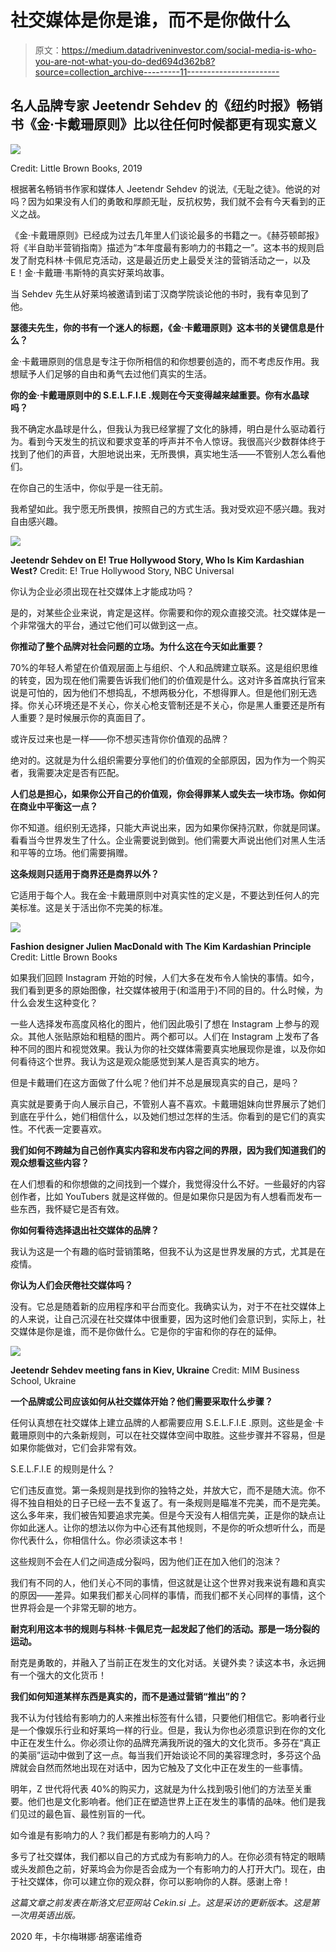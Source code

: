 # 社交媒体是你是谁，而不是你做什么

> 原文：<https://medium.datadriveninvestor.com/social-media-is-who-you-are-not-what-you-do-ded694d362b8?source=collection_archive---------11----------------------->

## 名人品牌专家 Jeetendr Sehdev 的《纽约时报》畅销书《金·卡戴珊原则》比以往任何时候都更有现实意义

![](img/6f2a6ddab971cf7b758656daf7d955c7.png)

Credit: Little Brown Books, 2019

根据著名畅销书作家和媒体人 Jeetendr Sehdev 的说法,《无耻之徒》。他说的对吗？因为如果没有人们的勇敢和厚颜无耻，反抗权势，我们就不会有今天看到的正义之战。

《金·卡戴珊原则》已经成为过去几年里人们谈论最多的书籍之一。《赫芬顿邮报》将《半自助半营销指南》描述为“本年度最有影响力的书籍之一”。这本书的规则启发了耐克科林·卡佩尼克活动，这是最近历史上最受关注的营销活动之一，以及 E！金·卡戴珊·韦斯特的真实好莱坞故事。

当 Sehdev 先生从好莱坞被邀请到诺丁汉商学院谈论他的书时，我有幸见到了他。

**瑟德夫先生，你的书有一个迷人的标题，《金·卡戴珊原则》这本书的关键信息是什么？**

金·卡戴珊原则的信息是专注于你所相信的和你想要创造的，而不考虑反作用。我想赋予人们足够的自由和勇气去过他们真实的生活。

**你的金·卡戴珊原则中的 S.E.L.F.I.E .规则在今天变得越来越重要。你有水晶球吗？**

我不确定水晶球是什么，但我认为我已经掌握了文化的脉搏，明白是什么驱动着行为。看到今天发生的抗议和要求变革的呼声并不令人惊讶。我很高兴少数群体终于找到了他们的声音，大胆地说出来，无所畏惧，真实地生活——不管别人怎么看他们。

在你自己的生活中，你似乎是一往无前。

我希望如此。我宁愿无所畏惧，按照自己的方式生活。我对受欢迎不感兴趣。我对自由感兴趣。

![](img/0dfd16dddaf59952fd441e520707cea5.png)

**Jeetendr Sehdev on E! True Hollywood Story, Who Is Kim Kardashian West?** Credit: E! True Hollywood Story, NBC Universal

你认为企业必须出现在社交媒体上才能成功吗？

是的，对某些企业来说，肯定是这样。你需要和你的观众直接交流。社交媒体是一个非常强大的平台，通过它他们可以做到这一点。

**你推动了整个品牌对社会问题的立场。为什么这在今天如此重要？**

70%的年轻人希望在价值观层面上与组织、个人和品牌建立联系。这是组织思维的转变，因为现在他们需要告诉我们他们的价值观是什么。这对许多首席执行官来说是可怕的，因为他们不想捣乱，不想两极分化，不想得罪人。但是他们别无选择。你关心环境还是不关心，你关心枪支管制还是不关心，你是黑人重要还是所有人重要？是时候展示你的真面目了。

或许反过来也是一样——你不想买违背你价值观的品牌？

绝对的。这就是为什么组织需要分享他们的价值观的全部原因，因为作为一个购买者，我需要决定是否有匹配。

**人们总是担心，如果你公开自己的价值观，你会得罪某人或失去一块市场。你如何在商业中平衡这一点？**

你不知道。组织别无选择，只能大声说出来，因为如果你保持沉默，你就是同谋。看看当今世界发生了什么。企业需要说到做到。他们需要大声说出他们对黑人生活和平等的立场。他们需要捐赠。

**这条规则只适用于商界还是商界以外？**

它适用于每个人。我在金·卡戴珊原则中对真实性的定义是，不要达到任何人的完美标准。这是关于活出你不完美的标准。

![](img/0eff5dab0fc30dad2ebfcae0c8484a25.png)

**Fashion designer Julien MacDonald with The Kim Kardashian Principle** Credit: Little Brown Books

如果我们回顾 Instagram 开始的时候，人们大多在发布令人愉快的事情。如今，我们看到更多的原始图像，社交媒体被用于(和滥用于)不同的目的。什么时候，为什么会发生这种变化？

一些人选择发布高度风格化的图片，他们因此吸引了想在 Instagram 上参与的观众。其他人张贴原始和粗糙的图片。两个都可以。人们在 Instagram 上发布了各种不同的图片和视觉效果。我认为你的社交媒体需要真实地展现你是谁，以及你如何看待这个世界。我认为这是观众能感觉到某人是否真实的地方。

但是卡戴珊们在这方面做了什么呢？他们并不总是展现真实的自己，是吗？

真实就是要勇于向人展示自己，不管别人喜不喜欢。卡戴珊姐妹向世界展示了她们到底在乎什么，她们相信什么，以及她们想过怎样的生活。你看到的是它们的真实性。不代表一定要喜欢。

**我们如何不跨越为自己创作真实内容和发布内容之间的界限，因为我们知道我们的观众想看这些内容？**

在人们想看的和你想做的之间找到一个媒介，我觉得没什么不好。一些最好的内容创作者，比如 YouTubers 就是这样做的。但是如果你只是因为有人想看而发布一些东西，我怀疑它是否有效。

**你如何看待选择退出社交媒体的品牌？**

我认为这是一个有趣的临时营销策略，但我不认为这是世界发展的方式，尤其是在疫情。

**你认为人们会厌倦社交媒体吗？**

没有。它总是随着新的应用程序和平台而变化。我确实认为，对于不在社交媒体上的人来说，让自己沉浸在社交媒体中很重要，因为这时他们会意识到，实际上，社交媒体是你是谁，而不是你做什么。它是你的宇宙和你的存在的延伸。

![](img/9ec5896d853e15fcdedf08b19789021e.png)

**Jeetendr Sehdev meeting fans in Kiev, Ukraine** Credit: MIM Business School, Ukraine

**一个品牌或公司应该如何从社交媒体开始？他们需要采取什么步骤？**

任何认真想在社交媒体上建立品牌的人都需要应用 S.E.L.F.I.E .原则。这些是金·卡戴珊原则中的六条新规则，可以在社交媒体空间中取胜。这些步骤并不容易，但是如果你能做对，它们会非常有效。

S.E.L.F.I.E 的规则是什么？

它们违反直觉。第一条规则是找到你的独特之处，并放大它，而不是随大流。你不得不独自相处的日子已经一去不复返了。有一条规则是瞄准不完美，而不是完美。这么多年来，我们被告知要追求完美。但是今天没有人相信完美，正是你的缺点让你如此迷人。让你的想法以你为中心还有其他规则，不是你的听众想听什么，而是你代表什么，你相信什么。你必须读这本书！

这些规则不会在人们之间造成分裂吗，因为他们正在加入他们的泡沫？

我们有不同的人，他们关心不同的事情，但这就是让这个世界对我来说有趣和真实的原因——差异。如果我们都关心同样的事情，而我们都不关心同样的事情，这个世界将会是一个非常无聊的地方。

**耐克利用这本书的规则与科林·卡佩尼克一起发起了他们的活动。那是一场分裂的运动。**

耐克是勇敢的，并融入了当前正在发生的文化对话。关键外卖？读这本书，永远拥有一个强大的文化货币！

**我们如何知道某样东西是真实的，而不是通过营销“推出”的？**

我不认为付钱给有影响力的人来推出标签有什么错，只要他们相信它。影响者行业是一个像娱乐行业和好莱坞一样的行业。但是，我认为你也必须意识到在你的文化中正在发生什么。你必须让你的品牌充满我所说的强大的文化货币。多芬在“真正的美丽”运动中做到了这一点。每当我们开始谈论不同的美容理念时，多芬这个品牌就会自然而然地出现在对话中，因为它触及了文化中正在发生的一些事情。

明年，Z 世代将代表 40%的购买力，这就是为什么找到吸引他们的方法至关重要。他们也是文化影响者。他们正在塑造世界上正在发生的事情的品味。他们是我们见过的最色盲、最性别盲的一代。

如今谁是有影响力的人？我们都是有影响力的人吗？

多亏了社交媒体，我们都以自己的方式成为有影响力的人。在你必须有特定的眼睛或头发颜色之前，好莱坞会为你是否会成为一个有影响力的人打开大门。现在，由于社交媒体，你可以建立你的观众群，你可以影响你的人群。感谢上帝！

*这篇文章之前发表在斯洛文尼亚网站 Cekin.si 上。这是采访的更新版本。这是第一次用英语出版。*

2020 年，卡尔梅琳娜·胡塞诺维奇